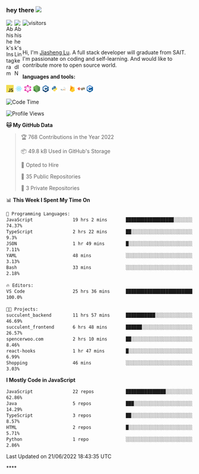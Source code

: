 ### hey there <img src="https://media.giphy.com/media/hvRJCLFzcasrR4ia7z/giphy.gif" width="25px">
<a href="https://www.instagram.com/jiashengluljs/">
  <img align="left" alt="Abhishek's Instagram" width="22px" src="https://raw.githubusercontent.com/hussainweb/hussainweb/main/icons/instagram.png" />
</a>
<a href="https://www.linkedin.com/in/jiashenglujob/">
  <img align="left" alt="Abhishek's LinkedIN" width="22px" src="https://raw.githubusercontent.com/peterthehan/peterthehan/master/assets/linkedin.svg" />
</a>

![visitors](https://visitor-badge.glitch.me/badge?page_id=jonsnowljs.visitor-badge&left_color=green&right_color=red)

<br />
<br />

Hi, I'm [Jiasheng Lu](https://jonsnowljs.github.io/portfolio/). A full stack developer will graduate from SAIT. I'm passionate on coding and self-learning. And would like to contribute more to open source world.

**languages and tools:**  

<code><img height="20" src="https://raw.githubusercontent.com/github/explore/80688e429a7d4ef2fca1e82350fe8e3517d3494d/topics/javascript/javascript.png"></code>
<code><img height="20" src="https://raw.githubusercontent.com/github/explore/80688e429a7d4ef2fca1e82350fe8e3517d3494d/topics/react/react.png"></code>
<code><img height="20" src="https://raw.githubusercontent.com/github/explore/5c058a388828bb5fde0bcafd4bc867b5bb3f26f3/topics/graphql/graphql.png"></code>
<code><img height="20" src="https://raw.githubusercontent.com/github/explore/80688e429a7d4ef2fca1e82350fe8e3517d3494d/topics/nodejs/nodejs.png"></code>
<code><img height="20" src="https://raw.githubusercontent.com/github/explore/80688e429a7d4ef2fca1e82350fe8e3517d3494d/topics/cpp/cpp.png"></code>
<code><img height="20" src="https://raw.githubusercontent.com/github/explore/80688e429a7d4ef2fca1e82350fe8e3517d3494d/topics/python/python.png"></code>
<code><img height="20" src="https://raw.githubusercontent.com/github/explore/80688e429a7d4ef2fca1e82350fe8e3517d3494d/topics/mysql/mysql.png"></code>
<code><img height="20" src="https://raw.githubusercontent.com/github/explore/80688e429a7d4ef2fca1e82350fe8e3517d3494d/topics/firebase/firebase.png"></code>
<code><img height="20" src="https://raw.githubusercontent.com/github/explore/80688e429a7d4ef2fca1e82350fe8e3517d3494d/topics/git/git.png"></code>
<code><img height="20" src="https://github.com/jonsnowljs/portfolio/blob/master/src/assets/img/skill/c.svg"></code>


<!--START_SECTION:waka-->
![Code Time](http://img.shields.io/badge/Code%20Time-0%20secs-blue)

![Profile Views](http://img.shields.io/badge/Profile%20Views-5-blue)

**🐱 My GitHub Data** 

> 🏆 768 Contributions in the Year 2022
 > 
> 📦 49.8 kB Used in GitHub's Storage 
 > 
> 💼 Opted to Hire
 > 
> 📜 35 Public Repositories 
 > 
> 🔑 3 Private Repositories  
 > 
📊 **This Week I Spent My Time On** 

```text
💬 Programming Languages: 
JavaScript               19 hrs 2 mins       ██████████████████░░░░░░░   74.37% 
TypeScript               2 hrs 22 mins       ██░░░░░░░░░░░░░░░░░░░░░░░   9.3% 
JSON                     1 hr 49 mins        █░░░░░░░░░░░░░░░░░░░░░░░░   7.11% 
YAML                     48 mins             ░░░░░░░░░░░░░░░░░░░░░░░░░   3.13% 
Bash                     33 mins             ░░░░░░░░░░░░░░░░░░░░░░░░░   2.18%

🔥 Editors: 
VS Code                  25 hrs 36 mins      █████████████████████████   100.0%

🐱‍💻 Projects: 
succulent_backend        11 hrs 57 mins      ███████████░░░░░░░░░░░░░░   46.69% 
succulent_frontend       6 hrs 48 mins       ██████░░░░░░░░░░░░░░░░░░░   26.57% 
spencerwoo.com           2 hrs 10 mins       ██░░░░░░░░░░░░░░░░░░░░░░░   8.46% 
react-hooks              1 hr 47 mins        █░░░░░░░░░░░░░░░░░░░░░░░░   6.99% 
Shopping                 46 mins             ░░░░░░░░░░░░░░░░░░░░░░░░░   3.03%

```

**I Mostly Code in JavaScript** 

```text
JavaScript               22 repos            ███████████████░░░░░░░░░░   62.86% 
Java                     5 repos             ███░░░░░░░░░░░░░░░░░░░░░░   14.29% 
TypeScript               3 repos             ██░░░░░░░░░░░░░░░░░░░░░░░   8.57% 
HTML                     2 repos             █░░░░░░░░░░░░░░░░░░░░░░░░   5.71% 
Python                   1 repo              ░░░░░░░░░░░░░░░░░░░░░░░░░   2.86%

```



 Last Updated on 21/06/2022 18:43:35 UTC
<!--END_SECTION:waka-->****
